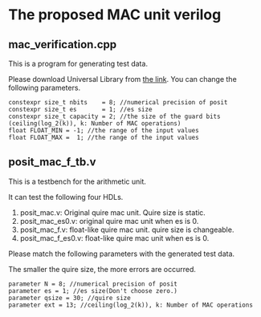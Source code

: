 # The proposed MAC unit verilog
## mac_verification.cpp
This is a program for generating test data.

Please download Universal Library from [the link](https://github.com/stillwater-sc/universal).
You can change the following parameters.
```
constexpr size_t nbits    = 8; //numerical precision of posit
constexpr size_t es       = 1; //es size
constexpr size_t capacity = 2; //the size of the guard bits (ceiling(log_2(k)), k: Number of MAC operations)
float FLOAT_MIN = -1; //the range of the input values
float FLOAT_MAX =  1; //the range of the input values
```

## posit_mac_f_tb.v
This is a testbench for the arithmetic unit. 

It can test the following four HDLs.
1. posit_mac.v: Original quire mac unit. Quire size is static.
2. posit_mac_es0.v: original quire mac unit when es is 0.
3. posit_mac_f.v: float-like quire mac unit. quire size is changeable.
4. posit_mac_f_es0.v: float-like quire mac unit when es is 0.

Please match the following parameters with the generated test data. 

The smaller the quire size, the more errors are occurred. 
```
parameter N = 8; //numerical precision of posit
parameter es = 1; //es size(Don't choose zero.)
parameter qsize = 30; //quire size
parameter ext = 13; //ceiling(log_2(k)), k: Number of MAC operations
```
